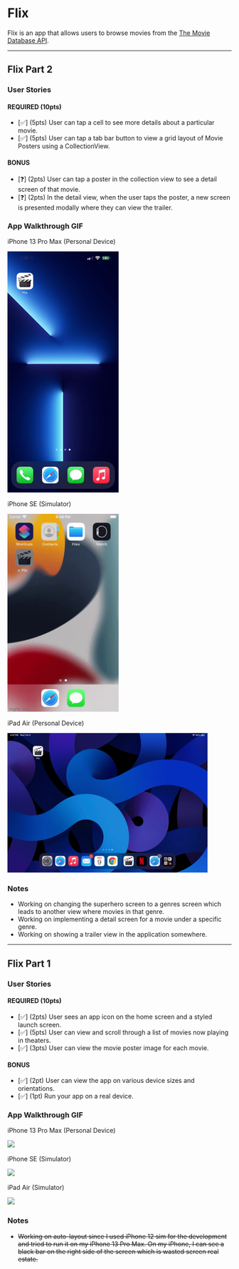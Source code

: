 # Flix

Flix is an app that allows users to browse movies from the [The Movie Database API](http://docs.themoviedb.apiary.io/#).

---

## Flix Part 2

### User Stories

#### REQUIRED (10pts)
- [✅] (5pts) User can tap a cell to see more details about a particular movie.
- [✅] (5pts) User can tap a tab bar button to view a grid layout of Movie Posters using a CollectionView.

#### BONUS
- [❓] (2pts) User can tap a poster in the collection view to see a detail screen of that movie.
- [❓] (2pts) In the detail view, when the user taps the poster, a new screen is presented modally where they can view the trailer.

### App Walkthrough GIF
iPhone 13 Pro Max (Personal Device)

<img src="iphone-13-pro-max-week2.gif" width=250><br>

iPhone SE (Simulator)

<img src="iphone-se-week2.gif" width=250><br>

iPad Air (Personal Device)

<img src="ipad-air-week2.gif" width=450><br>

### Notes
- Working on changing the superhero screen to a genres screen which leads to another view where movies in that genre.
- Working on implementing a detail screen for a movie under a specific genre.
- Working on showing a trailer view in the application somewhere. 

---

## Flix Part 1

### User Stories

#### REQUIRED (10pts)
- [✅] (2pts) User sees an app icon on the home screen and a styled launch screen.
- [✅] (5pts) User can view and scroll through a list of movies now playing in theaters.
- [✅] (3pts) User can view the movie poster image for each movie.

#### BONUS
- [✅] (2pt) User can view the app on various device sizes and orientations.
- [✅] (1pt) Run your app on a real device.

### App Walkthrough GIF
iPhone 13 Pro Max (Personal Device)

<img src="iphone-13-pro-max.gif" width=250><br>

iPhone SE (Simulator)

<img src="iphone-se.gif" width=250><br>

iPad Air (Simulator)

<img src="ipad-air.gif" width=250><br>

### Notes
- ~~Working on auto-layout since I used iPhone 12 sim for the development and tried to run it on my iPhone 13 Pro Max. On my iPhone, I can see a black bar on the right side of the screen which is wasted screen real estate.~~
